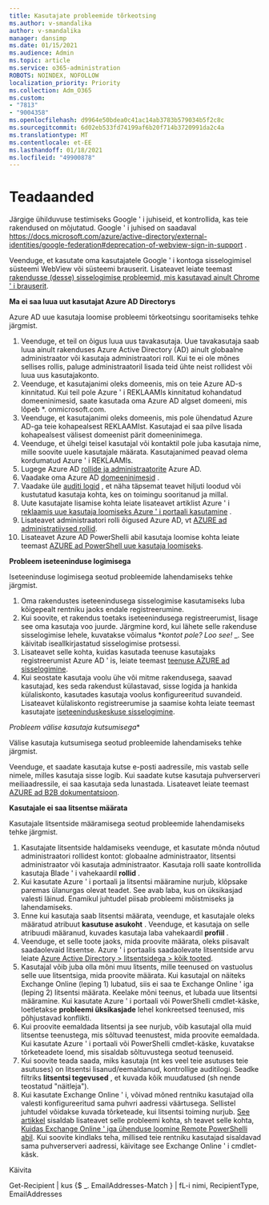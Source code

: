 ```yaml
---
title: Kasutajate probleemide tõrkeotsing
ms.author: v-smandalika
author: v-smandalika
manager: dansimp
ms.date: 01/15/2021
ms.audience: Admin
ms.topic: article
ms.service: o365-administration
ROBOTS: NOINDEX, NOFOLLOW
localization_priority: Priority
ms.collection: Adm_O365
ms.custom:
- "7813"
- "9004358"
ms.openlocfilehash: d9964e50bdea0c41ac14ab3783b579034b5f2c8c
ms.sourcegitcommit: 6d02eb533fd74199af6b20f714b3720991da2c4a
ms.translationtype: MT
ms.contentlocale: et-EE
ms.lasthandoff: 01/18/2021
ms.locfileid: "49900878"
---
```

# <a name="announcements"></a>Teadaanded

Järgige ühilduvuse testimiseks Google ' i juhiseid, et kontrollida, kas teie rakendused on mõjutatud. Google ' i juhised on saadaval https://docs.microsoft.com/azure/active-directory/external-identities/google-federation#deprecation-of-webview-sign-in-support .

Veenduge, et kasutate oma kasutajatele Google ' i kontoga sisselogimisel süsteemi WebView või süsteemi brauserit. Lisateavet leiate teemast [rakendusse (desse) sisselogimise probleemid, mis kasutavad ainult Chrome ' i brauserit](https://docs.microsoft.com/office365/troubleshoot/miscellaneous/chrome-behavior-affects-applications).


**Ma ei saa luua uut kasutajat Azure AD Directorys**

Azure AD uue kasutaja loomise probleemi tõrkeotsingu sooritamiseks tehke järgmist.

1. Veenduge, et teil on õigus luua uus tavakasutaja. Uue tavakasutaja saab luua ainult rakenduses Azure Active Directory (AD) ainult globaalne administraator või kasutaja administraatori roll. Kui te ei ole mõnes sellises rollis, paluge administraatoril lisada teid ühte neist rollidest või luua uus kasutajakonto.
2. Veenduge, et kasutajanimi oleks domeenis, mis on teie Azure AD-s kinnitatud. Kui teil pole Azure ' i REKLAAMIs kinnitatud kohandatud domeeninimesid, saate kasutada oma Azure AD algset domeeni, mis lõpeb *. onmicrosoft.com.
3. Veenduge, et kasutajanimi oleks domeenis, mis pole ühendatud Azure AD-ga teie kohapealsest REKLAAMIst. Kasutajad ei saa pilve lisada kohapealsest välisest domeenist pärit domeeninimega.
4. Veenduge, et ühelgi teisel kasutajal või kontaktil pole juba kasutaja nime, mille soovite uuele kasutajale määrata. Kasutajanimed peavad olema kordumatud Azure ' i REKLAAMIs.
5. Lugege Azure AD [rollide ja administraatorite](https://ms.portal.azure.com/#blade/Microsoft_AAD_IAM/ActiveDirectoryMenuBlade/RolesAndAdministrators) Azure AD.
6. Vaadake oma Azure AD [domeeninimesid](https://ms.portal.azure.com/#blade/Microsoft_AAD_IAM/ActiveDirectoryMenuBlade/Domains) .
7. Vaadake üle [auditi logid](https://ms.portal.azure.com/#blade/Microsoft_AAD_IAM/ActiveDirectoryMenuBlade/Audit) , et näha täpsemat teavet hiljuti loodud või kustutatud kasutaja kohta, kes on toimingu sooritanud ja millal.
8. Uute kasutajate lisamise kohta leiate lisateavet artiklist Azure ' i [reklaamis uue kasutaja loomiseks Azure ' i portaali kasutamine](https://docs.microsoft.com/azure/active-directory/fundamentals/add-users-azure-active-directory) .
9. Lisateavet administraatori rolli õigused Azure AD, vt [AZURE ad administratiivsed rollid](https://docs.microsoft.com/azure/active-directory/roles/permissions-reference).
10. Lisateavet Azure AD PowerShelli abil kasutaja loomise kohta leiate teemast [AZURE ad PowerShell uue kasutaja loomiseks](https://docs.microsoft.com/powershell/module/azuread/new-azureaduser).

**Probleem iseteeninduse logimisega**

Iseteeninduse logimisega seotud probleemide lahendamiseks tehke järgmist.

1. Oma rakendustes iseteenindusega sisselogimise kasutamiseks luba kõigepealt rentniku jaoks endale registreerumine. 
2. Kui soovite, et rakendus toetaks iseteenindusega registreerumist, lisage see oma kasutaja voo juurde. Järgmine kord, kui lähete selle rakenduse sisselogimise lehele, kuvatakse võimalus **_kontot pole? Loo see!_* _. See käivitab iseallkirjastatud sisselogimise protsessi.
3. Lisateavet selle kohta, kuidas kasutada teenuse kasutajaks registreerumist Azure AD ' is, leiate teemast [teenuse AZURE ad sisselogimine](https://docs.microsoft.com/azure/active-directory/enterprise-users/directory-self-service-signup).
4. Kui seostate kasutaja voolu ühe või mitme rakendusega, saavad kasutajad, kes seda rakendust külastavad, sisse logida ja hankida külaliskonto, kasutades kasutaja voolus konfigureeritud suvandeid. Lisateavet külaliskonto registreerumise ja saamise kohta leiate teemast kasutajate [iseteeninduskeskuse sisselogimine](https://docs.microsoft.com/azure/active-directory/external-identities/self-service-sign-up-user-flow).

*Probleem välise kasutaja kutsumisega**

Välise kasutaja kutsumisega seotud probleemide lahendamiseks tehke järgmist.

Veenduge, et saadate kasutaja kutse e-posti aadressile, mis vastab selle nimele, milles kasutaja sisse logib. Kui saadate kutse kasutaja puhverserveri meiliaadressile, ei saa kasutaja seda lunastada. Lisateavet leiate teemast [AZURE ad B2B dokumentatsioon](https://docs.microsoft.com/azure/active-directory/external-identities/).

**Kasutajale ei saa litsentse määrata**

Kasutajale litsentside määramisega seotud probleemide lahendamiseks tehke järgmist.

1. Kasutajate litsentside haldamiseks veenduge, et kasutate mõnda nõutud administraatori rollidest kontot: globaalne administraator, litsentsi administraator või kasutaja administraator. Kasutaja rolli saate kontrollida kasutaja Blade ' i vahekaardil **rollid** .
2. Kui kasutate Azure ' i portaali ja litsentsi määramine nurjub, klõpsake paremas ülanurgas olevat teadet. See avab laba, kus on üksikasjad valesti läinud. Enamikul juhtudel piisab probleemi mõistmiseks ja lahendamiseks.
3. Enne kui kasutaja saab litsentsi määrata, veenduge, et kasutajale oleks määratud atribuut **kasutuse asukoht** . Veenduge, et kasutaja on selle atribuudi määranud, kuvades kasutaja laba vahekaardil **profiil** .
4. Veenduge, et selle toote jaoks, mida proovite määrata, oleks piisavalt saadaolevaid litsentse. Azure ' i portaalis saadaolevate litsentside arvu leiate [Azure Active Directory > litsentsidega > kõik tooted](https://ms.portal.azure.com/#blade/Microsoft_AAD_IAM/LicensesMenuBlade/Products).
5. Kasutajal võib juba olla mõni muu litsents, mille teenused on vastuolus selle uue litsentsiga, mida proovite määrata. Kui kasutajal on näiteks Exchange Online (leping 1) lubatud, siis ei saa te Exchange Online ' iga (leping 2) litsentsi määrata. Keelake mõni teenus, et lubada uue litsentsi määramine. Kui kasutate Azure ' i portaali või PowerShelli cmdlet-käske, loetletakse **probleemi üksikasjade** lehel konkreetsed teenused, mis põhjustavad konflikti.
6. Kui proovite eemaldada litsentsi ja see nurjub, võib kasutajal olla muid litsentse teenustega, mis sõltuvad teenustest, mida proovite eemaldada. Kui kasutate Azure ' i portaali või PowerShelli cmdlet-käske, kuvatakse tõrketeadete loend, mis sisaldab sõltuvustega seotud teenuseid.
7. Kui soovite teada saada, miks kasutaja (nt kes veel teie asutuses teie asutuses) on litsentsi lisanud/eemaldanud, kontrollige auditilogi. Seadke filtriks **litsentsi tegevused** , et kuvada kõik muudatused (sh nende teostatud "näitleja").
8. Kui kasutate Exchange Online ' i, võivad mõned rentniku kasutajad olla valesti konfigureeritud sama puhvri aadressi väärtusega. Sellistel juhtudel võidakse kuvada tõrketeade, kui litsentsi toiming nurjub. [See artikkel](https://docs.microsoft.com/exchange/troubleshoot/administration/proxy-address-being-used) sisaldab lisateavet selle probleemi kohta, sh teavet selle kohta, [Kuidas Exchange Online ' iga ühenduse loomine Remote PowerShelli abil](https://docs.microsoft.com/powershell/exchange/connect-to-exchange-online-powershell). Kui soovite kindlaks teha, millised teie rentniku kasutajad sisaldavad sama puhverserveri aadressi, käivitage see Exchange Online ' i cmdlet-käsk.

Käivita

Get-Recipient | kus {$ _. EmailAddresses-Match <user principal name> } | fL-i nimi, RecipientType, EmailAddresses





